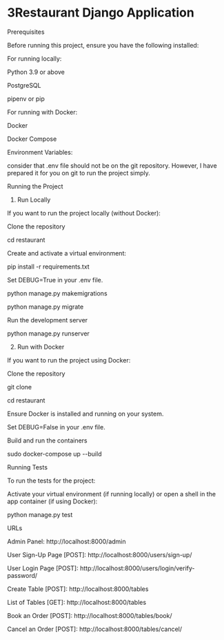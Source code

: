 # 3Restaurant Django Application


Prerequisites

Before running this project, ensure you have the following installed:

For running locally:

Python 3.9 or above

PostgreSQL

pipenv or pip

For running with Docker:

Docker

Docker Compose

Environment Variables:

consider that .env file should not be on the git repository. However, I have prepared it for you on git to run the project simply.



Running the Project

1. Run Locally

If you want to run the project locally (without Docker):


Clone the repository

cd restaurant

Create and activate a virtual environment:

pip install -r requirements.txt

Set DEBUG=True in your .env file.

python manage.py makemigrations

python manage.py migrate

Run the development server

python manage.py runserver



2. Run with Docker

If you want to run the project using Docker:



Clone the repository

git clone 

cd restaurant

Ensure Docker is installed and running on your system.

Set DEBUG=False in your .env file.

Build and run the containers

sudo docker-compose up --build


Running Tests

To run the tests for the project:


Activate your virtual environment (if running locally) or open a shell in the app container (if using Docker):

python manage.py test


URLs

Admin Panel: http://localhost:8000/admin

User Sign-Up Page [POST]: http://localhost:8000/users/sign-up/

User Login Page [POST]: http://localhost:8000/users/login/verify-password/

Create Table [POST]: http://localhost:8000/tables

List of Tables [GET]: http://localhost:8000/tables

Book an Order [POST]: http://localhost:8000/tables/book/

Cancel an Order [POST]: http://localhost:8000/tables/cancel/
